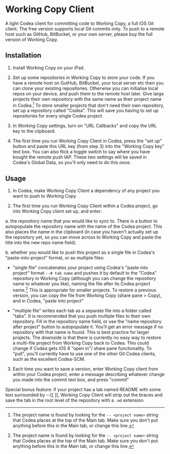 

# Working Copy Client

A light Codea client for committing code to Working Copy, a full iOS Git client. The free version supports local Git commits only. To push to a remote host such as GitHub, BitBucket, or your own server, please buy the full version of Working Copy.

## Installation

1. Install Working Copy on your iPad.

2. Set up some repositories in Working Copy to store your code. If you have a remote host on GutHub, BitBucket, your local server etc then you can clone your existing repositories. Otherwise you can initialise local repos on your device, and push them to the remote host later. Give large projects their own repository with the same name as their project name in Codea.[^note1] To store smaller projects that don't need their own repository, set up a repository called "Codea". This will save you having to set up repositories for every single Codea project.

3. In Working Copy settings, turn on "URL Callbacks" and copy the URL key to the clipboard.

4. The first time you run Working Copy Client in Codea, press the "set up" button and paste this URL key (from step 3) into the "Working Copy key" text box. You can also flick a toggle switch to say where you have bought the remote push IAP. These two settings will be saved in Codea's Global Data, so you'll only need to do this once.

## Usage

1. In Codea, make Working Copy Client a dependency of any project you want to push to Working Copy 

2. The first time you run Working Copy Client within a Codea project, go into Working Copy client set up, and enter:

 a. the repository name that you would like to sync to. There is a button to autopopulate the repository name with the name of the Codea project. This also places the name in the clipboard (in case you haven't actually set up the repository yet, so you can move across to Working Copy and paste the title into the new repo name field).

 b. whether you would like to push this project as a single file in Codea's "paste-into-project" format, or as multiple files:

  - "single file" concatenates your project using Codea's "paste into project" format `--# tab name` and pushes it by default to the "Codea" repository in Working Copy (although you can change the repository name to whatever you like), naming the file after its Codea project name.[^note1] This is appropriate for smaller projects. To restore a previous version, you can copy the file from Working Copy (share pane > Copy), and in Codea, "paste into project"

  - "multiple file" writes each tab as a separate file into a folder called "tabs". It is recommended that you push multiple files to their own repository. Fill in the repository name field, or use the "name repository after project" button to autopopulate it. You'll get an error message if no repository with that name is found. This is best practice for larger projects. The downside is that there is currently no easy way to restore a multi-file project from Working Copy back to Codea. This could change if Codea gets iOS 8 "open in"/ share pane functionality.  To "pull", you'll currently have to use one of the other Git Codea clients, such as the excellent Codea-SCM.

3. Each time you want to save a version, enter Working Copy client from within your Codea project, enter a message describing whatever change you made into the commit text box, and press "commit"

Special bonus feature: if your project has a tab named README with some text surrounded by --\[\[ \]\], Working Copy Client will strip out the braces and save the tab in the root level of the repository with a `.md` extension.

[^note1]: The project name is found by looking for the `-- <project name>` string that Codea places at the top of the Main tab. Make sure you don't put anything before this in the Main tab, or change this line.

  